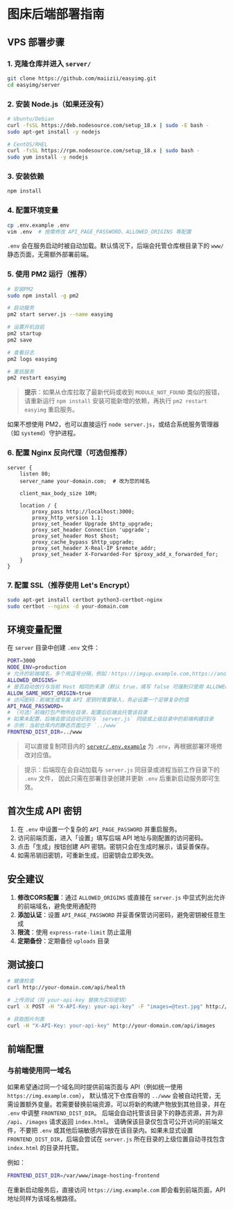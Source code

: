 # 图床后端部署指南

## VPS 部署步骤

### 1. 克隆仓库并进入 `server/`

```bash
git clone https://github.com/maiizii/easyimg.git
cd easyimg/server
```

### 2. 安装 Node.js（如果还没有）
```bash
# Ubuntu/Debian
curl -fsSL https://deb.nodesource.com/setup_18.x | sudo -E bash -
sudo apt-get install -y nodejs

# CentOS/RHEL
curl -fsSL https://rpm.nodesource.com/setup_18.x | sudo bash -
sudo yum install -y nodejs
```

### 3. 安装依赖
```bash
npm install
```

### 4. 配置环境变量

```bash
cp .env.example .env
vim .env  # 按需修改 API_PAGE_PASSWORD、ALLOWED_ORIGINS 等配置
```

`.env` 会在服务启动时被自动加载。默认情况下，后端会托管仓库根目录下的 `www/` 静态页面，无需额外部署前端。

### 5. 使用 PM2 运行（推荐）
```bash
# 安装PM2
sudo npm install -g pm2

# 启动服务
pm2 start server.js --name easyimg

# 设置开机自启
pm2 startup
pm2 save

# 查看日志
pm2 logs easyimg

# 重启服务
pm2 restart easyimg
```

> **提示**：如果从仓库拉取了最新代码或收到 `MODULE_NOT_FOUND` 类似的报错，请重新运行 `npm install` 安装可能新增的依赖，再执行 `pm2 restart easyimg` 重启服务。

如果不想使用 PM2，也可以直接运行 `node server.js`，或结合系统服务管理器（如 `systemd`）守护进程。

### 6. 配置 Nginx 反向代理（可选但推荐）
```nginx
server {
    listen 80;
    server_name your-domain.com;  # 改为您的域名

    client_max_body_size 10M;

    location / {
        proxy_pass http://localhost:3000;
        proxy_http_version 1.1;
        proxy_set_header Upgrade $http_upgrade;
        proxy_set_header Connection 'upgrade';
        proxy_set_header Host $host;
        proxy_cache_bypass $http_upgrade;
        proxy_set_header X-Real-IP $remote_addr;
        proxy_set_header X-Forwarded-For $proxy_add_x_forwarded_for;
    }
}
```

### 7. 配置 SSL（推荐使用 Let's Encrypt）
```bash
sudo apt-get install certbot python3-certbot-nginx
sudo certbot --nginx -d your-domain.com
```

## 环境变量配置

在 `server` 目录中创建 `.env` 文件：
```bash
PORT=3000
NODE_ENV=production
# 允许的前端域名，多个用逗号分隔，例如：https://imgup.example.com,https://another.example.com
ALLOWED_ORIGINS=
# 是否自动放行与当前 Host 相同的来源（默认 true，填写 false 可强制只使用 ALLOWED_ORIGINS 列表）
ALLOW_SAME_HOST_ORIGIN=true
# 访问密码：前端生成专属 API 密钥时需要输入，务必设置一个足够复杂的值
API_PAGE_PASSWORD=
# （可选）前端打包产物所在目录，配置后后端会托管该目录
# 如果未配置，后端会尝试自动识别与 `server.js` 同级或上级目录中的前端构建目录
# 示例：当前仓库内的静态页面位于 `../www`
FRONTEND_DIST_DIR=../www
```

> 可以直接复制项目内的 [`server/.env.example`](./.env.example) 为 `.env`，再根据部署环境修改对应值。

> 提示：后端现在会自动加载与 `server.js` 同目录或进程当前工作目录下的 `.env` 文件，
> 因此只需在部署目录创建并更新 `.env` 后重新启动服务即可生效。

## 首次生成 API 密钥

1. 在 `.env` 中设置一个复杂的 `API_PAGE_PASSWORD` 并重启服务。
2. 访问前端页面，进入「设置」填写后端 API 地址与刚配置的访问密码。
3. 点击「生成」按钮创建 API 密钥。密钥只会在生成时展示，请妥善保存。
4. 如需吊销旧密钥，可重新生成，旧密钥会立即失效。

## 安全建议

1. **修改CORS配置**：通过 `ALLOWED_ORIGINS` 或直接在 `server.js` 中显式列出允许的前端域名，避免使用通配符
2. **添加认证**：设置 `API_PAGE_PASSWORD` 并妥善保管访问密码，避免密钥被任意生成
3. **限流**：使用 `express-rate-limit` 防止滥用
4. **定期备份**：定期备份 `uploads` 目录

## 测试接口

```bash
# 健康检查
curl http://your-domain.com/api/health

# 上传测试（将 your-api-key 替换为实际密钥）
curl -X POST -H "X-API-Key: your-api-key" -F "images=@test.jpg" http://your-domain.com/api/upload

# 获取图片列表
curl -H "X-API-Key: your-api-key" http://your-domain.com/api/images
```

## 前端配置

### 与前端使用同一域名

如果希望通过同一个域名同时提供前端页面与 API（例如统一使用 `https://img.example.com`），
默认情况下仓库自带的 `../www` 会被自动托管，无需设置额外变量。若需要替换前端资源，可以将新的构建产物放到其他目录，并在 `.env` 中调整 `FRONTEND_DIST_DIR`。
后端会自动托管该目录下的静态资源，并为非 `/api`、`/images` 请求返回 `index.html`。
请确保该目录仅包含可公开访问的前端文件，不要把 `.env` 或其他后端敏感内容放在该目录内。如果未显式设置 `FRONTEND_DIST_DIR`，后端会尝试在 `server.js`
所在目录的上级位置自动寻找包含 `index.html` 的目录并托管。

例如：

```bash
FRONTEND_DIST_DIR=/var/www/image-hosting-frontend
```

在重新启动服务后，直接访问 `https://img.example.com` 即会看到前端页面，API 地址同样为该域名根路径。
